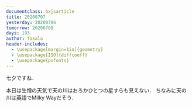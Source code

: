 ```yaml
---
documentclass: bxjsarticle
title: 20200707
yesterday: 20200706
tomorrow: 20200708
days: 193
author: Takala
header-includes:
  - \usepackage[margin=1in]{geometry}
  - \usepackage[ISO]{diffcoeff}
  - \usepackage{pxfonts}
---
```



七夕ですね．

本日は生憎の天気で天の川はおろかひとつの星すらも見えない．
ちなみに天の川は英語でMilky Wayだそう．